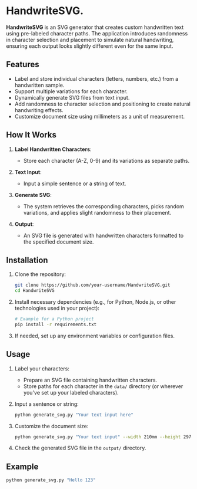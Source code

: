 # HandwriteSVG.

**HandwriteSVG** is an SVG generator that creates custom handwritten text using pre-labeled character paths. The application introduces randomness in character selection and placement to simulate natural handwriting, ensuring each output looks slightly different even for the same input.

## Features

- Label and store individual characters (letters, numbers, etc.) from a handwritten sample.
- Support multiple variations for each character.
- Dynamically generate SVG files from text input.
- Add randomness to character selection and positioning to create natural handwriting effects.
- Customize document size using millimeters as a unit of measurement.

## How It Works

1. **Label Handwritten Characters**:
    - Store each character (A-Z, 0-9) and its variations as separate paths.
  
2. **Text Input**:
    - Input a simple sentence or a string of text.
  
3. **Generate SVG**:
    - The system retrieves the corresponding characters, picks random variations, and applies slight randomness to their placement.
  
4. **Output**:
    - An SVG file is generated with handwritten characters formatted to the specified document size.

## Installation

1. Clone the repository:

    ```bash
    git clone https://github.com/your-username/HandwriteSVG.git
    cd HandwriteSVG
    ```

2. Install necessary dependencies (e.g., for Python, Node.js, or other technologies used in your project):

    ```bash
    # Example for a Python project
    pip install -r requirements.txt
    ```

3. If needed, set up any environment variables or configuration files.

## Usage

1. Label your characters:
    - Prepare an SVG file containing handwritten characters.
    - Store paths for each character in the `data/` directory (or wherever you've set up your labeled characters).

2. Input a sentence or string:
    
    ```bash
    python generate_svg.py "Your text input here"
    ```

3. Customize the document size:

    ```bash
    python generate_svg.py "Your text input" --width 210mm --height 297mm
    ```

4. Check the generated SVG file in the `output/` directory.

## Example

```bash
python generate_svg.py "Hello 123"
